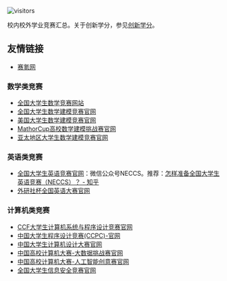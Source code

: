 ![visitors](https://visitor-badge.glitch.me/badge?page_id=rogerchenfz/XMU-Helper/tree/main/%E5%AD%A6%E4%B8%9A%E7%AB%9E%E8%B5%9B)

校内校外学业竞赛汇总。关于创新学分，参见[创新学分](https://github.com/rogerchenfz/XMU-Helper/tree/main/%E5%AD%A6%E6%A0%A1%E6%96%87%E4%BB%B6/%E5%88%9B%E6%96%B0%E5%AD%A6%E5%88%86)。

## 友情链接

- [赛氪网](http://www.saikr.com/)

### 数学类竞赛

- [全国大学生数学竞赛网站](http://www.cmathc.cn/?tdsourcetag=s_pcqq_aiomsg)
- [全国大学生数学建模竞赛官网](http://www.mcm.edu.cn/)
- [美国大学生数学建模竞赛官网](https://www.comap.com/undergraduate/contests/)
- [MathorCup高校数学建模挑战赛官网](http://www.mathorcup.org/)
- [亚太地区大学生数学建模竞赛官网](http://www.apmcm.org/)

### 英语类竞赛

- [全国大学生英语竞赛官网](http://www.chinaneccs.cn/)：微信公众号NECCS。推荐：[怎样准备全国大学生英语竞赛（NECCS）？ - 知乎](https://www.zhihu.com/question/22660492/answer/1321512709)
- [外研社杯全国英语大赛官网](http://uchallenge.unipus.cn/)

### 计算机类竞赛

- [CCF大学生计算机系统与程序设计竞赛官网](https://www.ccf.org.cn/ccsp/)
- [中国大学生程序设计竞赛(CCPC)-官网](https://ccpc.io/)
- [中国大学生计算机设计大赛官网](http://jsjds.ruc.edu.cn/)
- [中国高校计算机大赛-大数据挑战赛官网](http://bdc.saikr.com/bdc)
- [中国高校计算机大赛-人工智能创意赛官网](http://aicontest.baidu.com/)
- [全国大学生信息安全竞赛官网](http://ftp.ciscn.cn/home)
